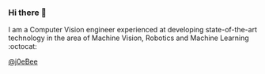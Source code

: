 ### Hi there 👋

I am a Computer Vision engineer experienced at developing state-of-the-art technology in the area of Machine Vision, Robotics and Machine Learning  :octocat:

 [@j0eBee](twitter.com/j0eBee)

<!--
![gif](
https://media.giphy.com/media/l3977c5EIanrpRouk/giphy.gif) -->
<!--
**joelbudu/joelbudu** is a ✨ _special_ ✨ repository because its `README.md` (this file) appears on your GitHub profile.

Here are some ideas to get you started:

- 🔭 I’m currently working on ...
- 🌱 I’m currently learning ...
- 👯 I’m looking to collaborate on ...
- 🤔 I’m looking for help with ...
- 💬 Ask me about ...
- 📫 How to reach me: ...
- 😄 Pronouns: ...
- ⚡ Fun fact: ...
-->
